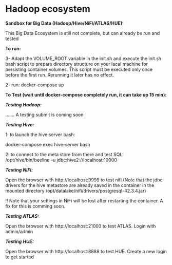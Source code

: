 # Hadoop ecosystem

**Sandbox for Big Data (Hadoop/Hive/NiFi/ATLAS/HUE):**

This Big Data Ecosystem is still not complete, but can already be run and tested


**To run:**

3- Adapt the VOLUME_ROOT variable in the init.sh and execute the init.sh bash script to prepare directory structure on your lacal machine for persisting container volumes. This script must be executed only once before the first run. Rerunning it later has no effect.

2- run: docker-compose up

**To Test (wait until docker-compose completely run, it can take up 15 min):**

***Testing Hadoop:*** 

....... A testing submit is coming soon

***Testing Hive:***

1: to launch the hive server bash:

docker-compose exec hive-server bash


2: to connect to the meta store from there and test SQL:
/opt/hive/bin/beeline -u jdbc:hive2://localhost:10000

***Testing NiFi:***

Open the browser with http://localhost:9999 to test nifi (Note that the jdbc drivers for the hive metastore are already saved in the container in the mounted directory /opt/datalake/nifi/drivers/postgresql-42.3.4.jar) 

!! Note that your settings in NiFi will be lost after restarting the container. A fix for this is comming soon.

***Testing ATLAS:***

Open the browser with http://localhost:21000 to test ATLAS. Login with admin/admin

***Testing HUE:***

Open the browser with http://localhost:8888 to test HUE. Create a new login to get started

